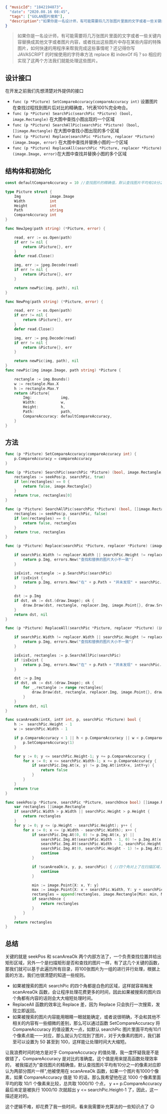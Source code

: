 ```json
{ "musicId": "1842194873"，
  "date": "2020.08.16 08:45",
  "tags": ["GOLAN图片搜索"],
  "description":"如果你是一名设计师，有可能需要将几万张图片里面的文字或者一些关键内容替换成其他文字或者图片内容，或者找出这些图片中存在某些内容的特殊图片，如何快速的用程序来帮我完成这些事情呢？还记得你写 JAVASCRIPT 的时候使用的字符串方法 replace 和 indexOf 吗？so 相应的实现了这两个方法我们就能处理这些图片。😄"
}
```

> 如果你是一名设计师，有可能需要将几万张图片里面的文字或者一些关键内容替换成其他文字或者图片内容，或者找出这些图片中存在某些内容的特殊图片，如何快速的用程序来帮我完成这些事情呢？还记得你写 JAVASCRIPT 的时候使用的字符串方法 replace 和 indexOf 吗？so 相应的实现了这两个方法我们就能处理这些图片。

## 设计接口

在开发之前我们先想清楚对外提供的接口

- `func (p *Picture) SetCompareAccuracy(compareAccuracy int)` 设置图片在查找过程找到图片后对比的精确度，1代表100%完全吻合。
- `func (p *Picture) SearchPic(searchPic *Picture) (bool, image.Rectangle)` 在大图中查找小图出现的一个区域
- `func (p *Picture) SearchAllPic(searchPic *Picture) (bool, []image.Rectangle)` 在大图中查找小图出现的多个区域
- `func (p *Picture) Replace(searchPic *Picture, replacer *Picture) (image.Image, error)` 在大图中查找并替换小图的一个区域
- `func (p *Picture) ReplaceAll(searchPic *Picture, replacer *Picture) (image.Image, error)`在大图中查找并替换小图的多个区域

## 结构体和初始化

```go
const defaultCompareAccuracy = 10 //查找图片的精确值，默认查找图片平均有10分之一的像素对应即认为两部分图片一样。

type Picture struct {
	Img             image.Image
	Width           int
	Height          int
	Path            string
	CompareAccuracy int
}

func NewJpeg(path string) (*Picture, error) {

	read, err := os.Open(path)
	if err != nil {
		return &Picture{}, err
	}
	defer read.Close()

	img, err := jpeg.Decode(read)
	if err != nil {
		return &Picture{}, err
	}

	return newPic(img, path), nil
}

func NewPng(path string) (*Picture, error) {

	read, err := os.Open(path)
	if err != nil {
		return &Picture{}, err
	}
	defer read.Close()

	img, err := png.Decode(read)
	if err != nil {
		return &Picture{}, err
	}

	return newPic(img, path), nil
}
func newPic(img image.Image, path string) *Picture {

	rectangle := img.Bounds()
	w := rectangle.Max.X
	h := rectangle.Max.Y
	return &Picture{
		Img:             img,
		Width:           w,
		Height:          h,
		Path:            path,
		CompareAccuracy: defaultCompareAccuracy,
	}
}
```

## 方法

```go
func (p *Picture) SetCompareAccuracy(compareAccuracy int) {
	p.CompareAccuracy = compareAccuracy
}

func (p *Picture) SearchPic(searchPic *Picture) (bool, image.Rectangle) {
	rectangles := seekPos(p, searchPic, true)
	if len(rectangles) == 0 {
		return false, image.Rectangle{}
	}
	return true, rectangles[0]
}

func (p *Picture) SearchAllPic(searchPic *Picture) (bool, []image.Rectangle) {
	rectangles := seekPos(p, searchPic, false)
	if len(rectangles) == 0 {
		return false, rectangles
	}
	return true, rectangles
}

func (p *Picture) Replace(searchPic *Picture, replacer *Picture) (image.Image, error) {

	if searchPic.Width != replacer.Width || searchPic.Height != replacer.Height {
		return p.Img, errors.New("查找和替换的图片大小不一致")
	}

	isExist, rectangle := p.SearchPic(searchPic)
	if !isExist {
		return p.Img, errors.New("在" + p.Path + "并未发现" + searchPic.Path)
	}

	dst := p.Img
	if dst, ok := dst.(draw.Image); ok {
		draw.Draw(dst, rectangle, replacer.Img, image.Point{}, draw.Src)
	}
	return dst, nil
}

func (p *Picture) ReplaceAll(searchPic *Picture, replacer *Picture) (image.Image, error) {

	if searchPic.Width != replacer.Width || searchPic.Height != replacer.Height {
		return p.Img, errors.New("查找和替换的图片大小不一致")
	}

	isExist, rectangles := p.SearchAllPic(searchPic)
	if !isExist {
		return p.Img, errors.New("在" + p.Path + "并未发现" + searchPic.Path)
	}

	dst := p.Img
	if dst, ok := dst.(draw.Image); ok {
		for _,rectangle := range rectangles{
			draw.Draw(dst, rectangle, replacer.Img, image.Point{}, draw.Src)
		}
	}
	return dst, nil
}

func scanAreaOk(intX, intY int, p, searchPic *Picture) bool {
	h :=  searchPic.Height - 1
	w := searchPic.Width - 1

	if p.CompareAccuracy < 1 || h < p.CompareAccuracy || w < p.CompareAccuracy{
		p.SetCompareAccuracy(1)
	}

	for y := 0; y <= searchPic.Height-1; y += p.CompareAccuracy {
		for x := 0; x <= searchPic.Width-1; x += p.CompareAccuracy {
			if searchPic.Img.At(x, y) != p.Img.At(intX+x, intY+y) {
				return false
			}
		}
	}
	return true
}

func seekPos(p *Picture, searchPic *Picture, searchOnce bool) []image.Rectangle {
	var rectangles []image.Rectangle
	if searchPic.Width > p.Width || searchPic.Height > p.Height {
		return rectangles
	}
	for y := 0; y <= (p.Height - searchPic.Height); y++ {
		for x := 0; x <= (p.Width - searchPic.Width); x++ {
			if searchPic.Img.At(0, 0) != p.Img.At(x, y) ||
				searchPic.Img.At(searchPic.Width - 1, 0) != p.Img.At(x + searchPic.Width - 1, y) ||
				searchPic.Img.At(searchPic.Width - 1, searchPic.Height - 1) != p.Img.At(x + searchPic.Width - 1, y + searchPic.Height - 1) ||
				searchPic.Img.At(0, searchPic.Height - 1) != p.Img.At(x, y + searchPic.Height - 1) { //四个角只要有一个颜色对应不上直接跳到下一次
				continue
			}

			if !scanAreaOk(x, y, p, searchPic) { //四个角对上了在扫描区域，不成功直接下一次，
				continue
			}

			min := image.Point{X: x, Y: y}
			max := image.Point{X: x + searchPic.Width, Y: y + searchPic.Height}
			rectangles = append(rectangles, image.Rectangle{Min: min, Max: max})
			if searchOnce {
				return rectangles
			}
		}
	}
	return rectangles
}
```

## 总结

关键的就是 seekPos 和 scanAreaOk 两个内部方法了，一个负责查找位置并给出矩形区域，另外一个是扫描矩形是否和查找的图片一样，有了这几个关键的函数，那我们就可以基于此遍历所有目录，将100张图片为一组的进行并行处理，根据上面的方法，我们也很清楚的知道一些规则。

- 如果被搜索的图片 searchPic 的四个角都是白色的区域，这样就容易触发 scanAreaOk 函数，会让程序处理花费更多的时间，因此如果被搜索的图片四个角都有内容的话则会大大缩短处理时间。
- ReplaceAll 函数的效率比 Replace 差，因为 Replace 只会执行一次搜索，发现立即返回。
- 如果被搜索的图片内容能用眼睛一眼就能确定，或者说很明确，不会和其他不相关的内容有一些细微的差别，那么可以通过函数 SetCompareAccuracy 将 CompareAccuracy 的值设置大一点，如默认 searchPic 图片里面平均有10/1 个像素点能一一对应，那么就认为它找到了图片，对于大像素的图片，我们甚至可以设置为 50 甚至到 100，这样能让处理时间大大缩短。

让我浪费时间的地方是对于 CompareAccuracy 的值处理，我一度怀疑我是不是做错了，CompareAccuracy 是对比的准确度。这个值是用来提高函数处理效率的，
被我描述为"查找图片的精确值，默认查找图片平均有10分之一的像素对应即认为两部分图片一样",他被使用在 scanAreaOk 函数，如果一个图片有1000个像素，如果 CompareAccuracy 值是 10 的话，那么我希望他在这 1000 个像素里面 平均的取 10/1 个像素来比较，总共取 1000/10 个点， y += p.CompareAccuracy 最后肯定是被执行 1000/10 次就超出  y <= searchPic.Height-1 了，因此，这一描述是对的。

这个逻辑不难，却花费了我一些时间，看来我需要补充算法的一些知识点了 😥
